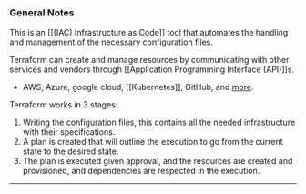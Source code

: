 ### General Notes

This is an [[(IAC) Infrastructure as Code]] tool that automates the handling and management of the necessary configuration files.

Terraform can create and manage resources by communicating with other services and vendors through [[Application Programming Interface (API)]]s. 
- AWS, Azure, google cloud, [[Kubernetes]], GitHub, and [more](https://registry.terraform.io/).

Terraform works in 3 stages:
1. Writing the configuration files, this contains all the needed infrastructure with their specifications.
2. A plan is created that will outline the execution to go from the current state to the desired state.
3. The plan is executed given approval, and the resources are created and provisioned, and dependencies are respected in the execution.

---
